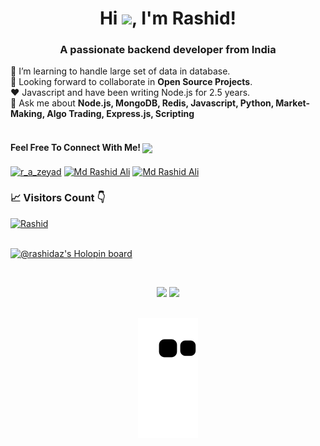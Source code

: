 <h1 align="center">Hi <img src="https://media.giphy.com/media/hvRJCLFzcasrR4ia7z/giphy.gif" width="25px">, I'm Rashid!</h1>

<h3 align="center">A passionate backend developer from India</h3>

🌱 I’m learning to handle large set of data in database. <br/>
👯 Looking forward to collaborate in **Open Source Projects**. <br/>
❤️ Javascript and have been writing Node.js for 2.5 years.<br/>
💬 Ask me about **Node.js, MongoDB, Redis, Javascript, Python, Market-Making, Algo Trading, Express.js, Scripting** <br/> <br/>
<h4><b>Feel Free To Connect With Me!</b> <img align="center" src="https://github.com/rajput2107/rajput2107/blob/master/Assets/Handshake.gif" height="40px" /></h4>
<div>
<a href="https://twitter.com/r_a_zeyad" target="blank"
        ><img
            align="center"
            src="https://raw.githubusercontent.com/rahuldkjain/github-profile-readme-generator/master/src/images/icons/Social/twitter.svg"
            alt="r_a_zeyad"
            height="30"
            width="40"
    /></a>
    <a
        href="https://www.linkedin.com/in/mdrashidali/"
        target="blank"
        ><img
            align="center"
            src="https://raw.githubusercontent.com/rahuldkjain/github-profile-readme-generator/master/src/images/icons/Social/linked-in-alt.svg"
            alt="Md Rashid Ali"
            height="30"
            width="40"
    /></a>
    <a href="mailto:rashid.zeyad2u@gmail.com" target="_blank"><img src="https://upload.wikimedia.org/wikipedia/commons/thumb/8/8c/Gmail_Icon_%282013-2020%29.svg/1024px-Gmail_Icon_%282013-2020%29.svg.png?20220204194709"  height="30"
            width="40" align="center" alt="Md Rashid Ali"></a>
</div>


<h3>📈 Visitors Count 👇 </h3>
<div>
    <a href="https://github.com/RAshidAZ" target="_blank">
        <img src="https://komarev.com/ghpvc/?username=RAshidAZ&label=Profile%20views&color=0e75b6&style=for-the-badge" alt="Rashid" />
   </a> 
</div>
<br/>

[![@rashidaz's Holopin board](https://holopin.io/api/user/board?user=rashidaz)](https://holopin.io/@rashidaz)

</p>
<br/>
<p align="center">
  <img width="400px" src="https://github-readme-stats.vercel.app/api?username=RAshidAZ&count_private=true&show_icons=true&theme=material-palenight&hide_border=true&bg_color=1F222E" />
  <img width="400px" src="https://github-readme-streak-stats.herokuapp.com?user=RAshidAZ&theme=material-palenight&hide_border=true&fire=C77800&ring=7C2AE8&background=1F222E" />
</p>
<br/>
<div align="center"> <img src="https://raw.githubusercontent.com/muhiqsimui/muhiqsimui/output/github-contribution-grid-snake.svg" /></div>
